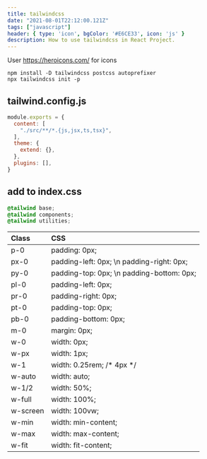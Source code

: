 ```yaml
---
title: tailwindcss
date: "2021-08-01T22:12:00.121Z"
tags: ["javascript"]
header: { type: 'icon', bgColor: '#E6CE33', icon: 'js' }
description: How to use tailwindcss in React Project.
---
```


User https://heroicons.com/ for icons


```
npm install -D tailwindcss postcss autoprefixer
npx tailwindcss init -p
```

## tailwind.config.js
```javascript
module.exports = {
  content: [
    "./src/**/*.{js,jsx,ts,tsx}",
  ],
  theme: {
    extend: {},
  },
  plugins: [],
}
```

## add to index.css
```css
@tailwind base;
@tailwind components;
@tailwind utilities;
```


| Class       | CSS          |
|:------------|:-------------     |
| p-0         |padding: 0px;      |
| px-0        |padding-left: 0px; \n padding-right: 0px; |
| py-0        |padding-top: 0px; \n padding-bottom: 0px; |
| pl-0        |padding-left: 0px; |
| pr-0        |padding-right: 0px; |
| pt-0        |padding-top: 0px; |
| pb-0        |padding-bottom: 0px; |
| m-0         |margin: 0px;      |
| w-0         |width: 0px; |
| w-px        |width: 1px; |
| w-1         | width: 0.25rem; /* 4px */ |
| w-auto      | width: auto; |
| w-1/2       | width: 50%; |
| w-full      | width: 100%; |
| w-screen    | width: 100vw; |
| w-min       | width: min-content; |
| w-max       | width: max-content; |
| w-fit        | width: fit-content; |